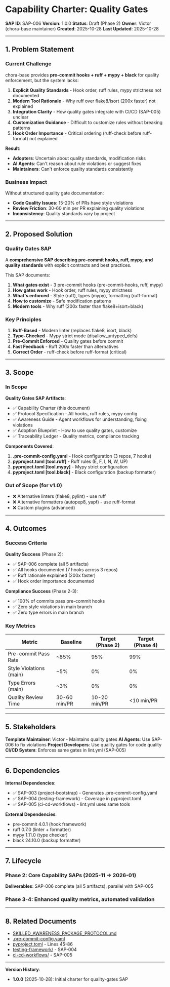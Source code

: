 # Capability Charter: Quality Gates

**SAP ID**: SAP-006
**Version**: 1.0.0
**Status**: Draft (Phase 2)
**Owner**: Victor (chora-base maintainer)
**Created**: 2025-10-28
**Last Updated**: 2025-10-28

---

## 1. Problem Statement

### Current Challenge

chora-base provides **pre-commit hooks + ruff + mypy + black** for quality enforcement, but the system lacks:

1. **Explicit Quality Standards** - Hook order, ruff rules, mypy strictness not documented
2. **Modern Tool Rationale** - Why ruff over flake8/isort (200x faster) not explained
3. **Integration Clarity** - How quality gates integrate with CI/CD (SAP-005) unclear
4. **Customization Guidance** - Difficult to customize rules without breaking patterns
5. **Hook Order Importance** - Critical ordering (ruff-check before ruff-format) not explained

**Result**:
- **Adopters**: Uncertain about quality standards, modification risks
- **AI Agents**: Can't reason about rule violations or suggest fixes
- **Maintainers**: Can't enforce quality standards consistently

### Business Impact

Without structured quality gate documentation:
- **Code Quality Issues**: 15-20% of PRs have style violations
- **Review Friction**: 30-60 min per PR explaining quality violations
- **Inconsistency**: Quality standards vary by project

---

## 2. Proposed Solution

### Quality Gates SAP

A **comprehensive SAP describing pre-commit hooks, ruff, mypy, and quality standards** with explicit contracts and best practices.

This SAP documents:
1. **What gates exist** - 3 pre-commit hooks (pre-commit-hooks, ruff, mypy)
2. **How gates work** - Hook order, ruff rules, mypy strictness
3. **What's enforced** - Style (ruff), types (mypy), formatting (ruff-format)
4. **How to customize** - Safe modification patterns
5. **Modern tools** - Why ruff (200x faster than flake8+isort+black)

### Key Principles

1. **Ruff-Based** - Modern linter (replaces flake8, isort, black)
2. **Type-Checked** - Mypy strict mode (disallow_untyped_defs)
3. **Pre-Commit Enforced** - Quality gates before commit
4. **Fast Feedback** - Ruff 200x faster than alternatives
5. **Correct Order** - ruff-check before ruff-format (critical)

---

## 3. Scope

### In Scope

**Quality Gates SAP Artifacts**:
- ✅ Capability Charter (this document)
- ✅ Protocol Specification - All hooks, ruff rules, mypy config
- ✅ Awareness Guide - Agent workflows for understanding, fixing violations
- ✅ Adoption Blueprint - How to use quality gates, customize
- ✅ Traceability Ledger - Quality metrics, compliance tracking

**Components Covered**:
1. **.pre-commit-config.yaml** - Hook configuration (3 repos, 7 hooks)
2. **pyproject.toml [tool.ruff]** - Ruff rules (E, F, I, N, W, UP)
3. **pyproject.toml [tool.mypy]** - Mypy strict configuration
4. **pyproject.toml [tool.black]** - Black configuration (backup formatter)

### Out of Scope (for v1.0)

- ❌ Alternative linters (flake8, pylint) - use ruff
- ❌ Alternative formatters (autopep8, yapf) - use ruff-format
- ❌ Custom plugins (advanced)

---

## 4. Outcomes

### Success Criteria

**Quality Success** (Phase 2):
- ✅ SAP-006 complete (all 5 artifacts)
- ✅ All hooks documented (7 hooks across 3 repos)
- ✅ Ruff rationale explained (200x faster)
- ✅ Hook order importance documented

**Compliance Success** (Phase 2-3):
- ✅ 100% of commits pass pre-commit hooks
- ✅ Zero style violations in main branch
- ✅ Zero type errors in main branch

### Key Metrics

| Metric | Baseline | Target (Phase 2) | Target (Phase 4) |
|--------|----------|------------------|------------------|
| Pre-commit Pass Rate | ~85% | 95% | 99% |
| Style Violations (main) | ~5% | 0% | 0% |
| Type Errors (main) | ~3% | 0% | 0% |
| Quality Review Time | 30-60 min/PR | 10-20 min/PR | <10 min/PR |

---

## 5. Stakeholders

**Template Maintainer**: Victor - Maintains quality gates
**AI Agents**: Use SAP-006 to fix violations
**Project Developers**: Use quality gates for code quality
**CI/CD System**: Enforces same gates in lint.yml (SAP-005)

---

## 6. Dependencies

**Internal Dependencies**:
- ✅ SAP-003 (project-bootstrap) - Generates .pre-commit-config.yaml
- ✅ SAP-004 (testing-framework) - Coverage in pyproject.toml
- ✅ SAP-005 (ci-cd-workflows) - lint.yml uses same tools

**External Dependencies**:
- pre-commit 4.0.1 (hook framework)
- ruff 0.7.0 (linter + formatter)
- mypy 1.11.0 (type checker)
- black 24.10.0 (backup formatter)

---

## 7. Lifecycle

### Phase 2: Core Capability SAPs (2025-11 → 2026-01)

**Deliverables**: SAP-006 complete (all 5 artifacts), parallel with SAP-005

### Phase 3-4: Enhanced quality metrics, automated validation

---

## 8. Related Documents

- [SKILLED_AWARENESS_PACKAGE_PROTOCOL.md](../../../../SKILLED_AWARENESS_PACKAGE_PROTOCOL.md)
- [.pre-commit-config.yaml](../../../../static-template/.pre-commit-config.yaml)
- [pyproject.toml](../../../../blueprints/pyproject.toml.blueprint) - Lines 45-86
- [testing-framework/](../testing-framework/) - SAP-004
- [ci-cd-workflows/](../ci-cd-workflows/) - SAP-005

---

**Version History**:
- **1.0.0** (2025-10-28): Initial charter for quality-gates SAP
